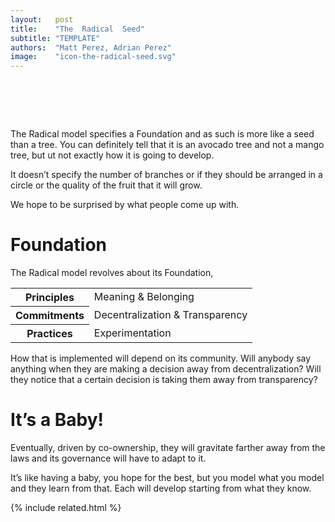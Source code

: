 ```yaml
---
layout:   post
title:    "The  Radical  Seed"
subtitle: "TEMPLATE"
authors:  "Matt Perez, Adrian Perez"
image:    "icon-the-radical-seed.svg"
---
```


<div style="display:none;">
 <p>The <span class="_paradigm">Radical</span> model specifies a Foundation and as such is more like a seed than a tree. Avocado versus mango, you can tell what kind of tree it is, but not exactly how it is going to develop.</p>
</div>

<h1>&nbsp;</h1>
 <p>The <span class="_paradigm">Radical</span> model specifies a Foundation and as such is more like a seed than a tree. You can definitely tell that it is an avocado tree and not a mango tree, but ut not exactly how it is going to develop.</p>
 <p>It doesn&rsquo;t specify the number of branches or if they should be arranged in a circle or the quality of the fruit that it will grow.</p>
 <p>We hope to be surprised by what people come up with.</p>

<h1>Foundation</h1>
 <p>The <span class="_paradigm">Radical</span> model revolves about its Foundation,</p>
  <div class="_center">
   <table class="_h2table">
    <tr>
     <th>Principles</th>
     <td>Meaning & Belonging</td>
    </tr>
    <tr>
     <th>Commitments</th>
     <td>Decentralization & Transparency</td>
    </tr>
    <tr>
     <th>Practices</th>
     <td>Experimentation</td>
    </tr>
   </table>
  </div>
 <p>How that is implemented will depend on its community. Will anybody say anything when they are making a decision away from decentralization? Will they notice that a certain decision is taking them away from transparency?</p>

<h1>It&rsquo;s a Baby!</h1>
 <p>Eventually, driven by co-ownership, they will gravitate farther away from the  laws and its governance will have to adapt to it.</p>
 <p>It&rsquo;s like having a baby, you hope for the best, but you model what you model and they learn from that. Each will develop starting from what they know.</p>

{% include related.html %}
